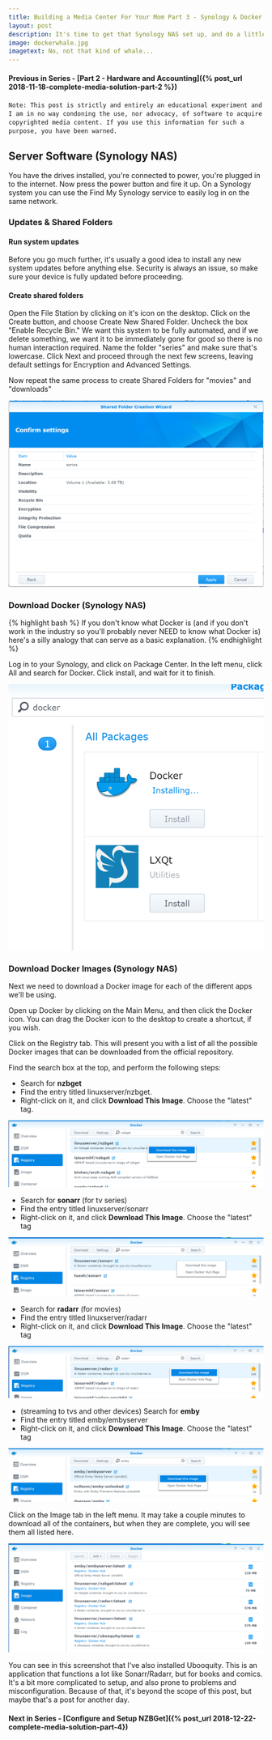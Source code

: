 ```yaml
---
title: Building a Media Center For Your Mom Part 3 - Synology & Docker
layout: post
description: It's time to get that Synology NAS set up, and do a little exploring with Docker.
image: dockerwhale.jpg
imagetext: No, not that kind of whale...
---
```


#### Previous in Series - [Part 2 - Hardware and Accounting]({% post_url 2018-11-18-complete-media-solution-part-2 %})

`Note: This post is strictly and entirely an educational experiment and I am in no way condoning the use, nor advocacy, of software to acquire copyrighted media content. If you use this information for such a purpose, you have been warned.`

## Server Software (Synology NAS)
You have the drives installed, you're connected to power, you're plugged in to the internet. Now press the power button and fire it up. On a Synology system you can use the Find My Synology service to easily log in on the same network.

### Updates & Shared Folders

#### Run system updates
Before you go much further, it's usually a good idea to install any new system updates before anything else. Security is always an issue, so make sure your device is fully updated before proceeding.

#### Create shared folders
Open the File Station by clicking on it's icon on the desktop. Click on the Create button, and choose Create New Shared Folder. Uncheck the box "Enable Recycle Bin." We want this system to be fully automated, and if we delete something, we want it to be immediately gone for good so there is no human interaction required.
Name the folder "series" and make sure that's lowercase. Click Next and proceed through the next few screens, leaving default settings for Encryption and Advanced Settings.

Now repeat the same process to create Shared Folders for "movies" and "downloads"

![Synology shared folder setup screen](/assets/img/media_post/shareFolder.PNG)

### Download Docker (Synology NAS)

{% highlight bash %}
If you don't know what Docker is (and if you don't work in the industry so you'll probably never NEED to know what Docker is) here's a silly analogy that can serve as a basic explanation.
{% endhighlight %}

Log in to your Synology, and click on Package Center. In the left menu, click All and search for Docker. Click install, and wait for it to finish. 

![Docker install screen](/assets/img/media_post/dockerInstall.PNG)


### Download Docker Images (Synology NAS)

Next we need to download a Docker image for each of the different apps we'll be using.

Open up Docker by clicking on the Main Menu, and then click the Docker icon. You can drag the Docker icon to the desktop to create a shortcut, if you wish.

Click on the Registry tab. This will present you with a list of all the possible Docker images that can be downloaded from the official repository.

Find the search box at the top, and perform the following steps:

- Search for **nzbget**
- Find the entry titled linuxserver/nzbget. 
- Right-click on it, and click **Download This Image**. Choose the "latest" tag.

![Docker image install screen](/assets/img/media_post/docker1.PNG)

- Search for **sonarr** (for tv series)
- Find the entry titled linuxserver/sonarr
- Right-click on it, and click  **Download This Image**. Choose the "latest" tag

![Docker image install screen](/assets/img/media_post/docker2.PNG)

- Search for **radarr** (for movies)
- Find the entry titled linuxserver/radarr
- Right-click on it, and click  **Download This Image**. Choose the "latest" tag

![Docker image install screen](/assets/img/media_post/docker3.PNG)

- (streaming to tvs and other devices) Search for **emby**
- Find the entry titled emby/embyserver
- Right-click on it, and click  **Download This Image**. Choose the "latest" tag

![Docker image install screen](/assets/img/media_post/docker4.PNG)

Click on the Image tab in the left menu. It may take a couple minutes to download all of the containers, but when they are complete, you will see them all listed here.

![List of installed Docker containers](/assets/img/media_post/docker5.PNG)

You can see in this screenshot that I've also installed Ubooquity. This is an application that functions a lot like Sonarr/Radarr, but for books and comics. It's a bit more complicated to setup, and also prone to problems and misconfiguration. Because of that, it's beyond the scope of this post, but maybe that's a post for another day.

#### Next in Series - [Configure and Setup NZBGet]({% post_url 2018-12-22-complete-media-solution-part-4})